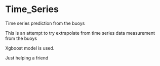 # Time_Series
Time series prediction from the buoys

This is an attempt to try extrapolate from time series data measurement from the buoys

Xgboost model is used. 

Just helping a friend 
